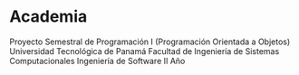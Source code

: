 # Academia
Proyecto Semestral de Programación I (Programación  Orientada a Objetos)
Universidad Tecnológica de Panamá
Facultad de Ingeniería de Sistemas Computacionales
Ingeniería de Software
II Año 
